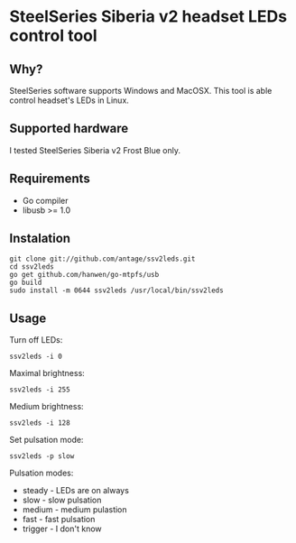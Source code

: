 # SteelSeries Siberia v2 headset LEDs control tool

## Why?

SteelSeries software supports Windows and MacOSX.
This tool is able control headset's LEDs in Linux.

## Supported hardware

I tested SteelSeries Siberia v2 Frost Blue only.

## Requirements

* Go compiler
* libusb >= 1.0

## Instalation

```
git clone git://github.com/antage/ssv2leds.git
cd ssv2leds
go get github.com/hanwen/go-mtpfs/usb
go build
sudo install -m 0644 ssv2leds /usr/local/bin/ssv2leds
```

## Usage

Turn off LEDs:
```
ssv2leds -i 0
```

Maximal brightness:
```
ssv2leds -i 255
```

Medium brightness:
```
ssv2leds -i 128
```

Set pulsation mode:
```
ssv2leds -p slow
```


Pulsation modes:

* steady - LEDs are on always
* slow - slow pulsation
* medium - medium pulastion
* fast - fast pulsation
* trigger - I don't know

